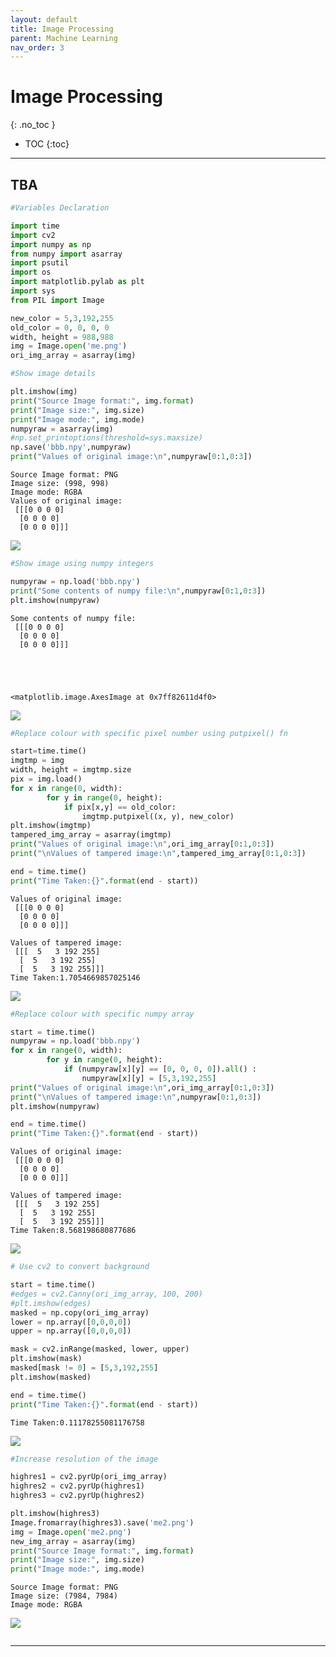 ```yaml
---
layout: default
title: Image Processing
parent: Machine Learning
nav_order: 3
---
```


# Image Processing
{: .no_toc }




- TOC
{:toc}

---
## TBA
    
```python
#Variables Declaration

import time
import cv2
import numpy as np
from numpy import asarray
import psutil
import os
import matplotlib.pylab as plt
import sys
from PIL import Image

new_color = 5,3,192,255
old_color = 0, 0, 0, 0
width, height = 988,988
img = Image.open('me.png')
ori_img_array = asarray(img)
```


```python
#Show image details

plt.imshow(img)
print("Source Image format:", img.format)
print("Image size:", img.size)
print("Image mode:", img.mode)
numpyraw = asarray(img)  
#np.set_printoptions(threshold=sys.maxsize)
np.save('bbb.npy',numpyraw)
print("Values of original image:\n",numpyraw[0:1,0:3])  
```

    Source Image format: PNG
    Image size: (998, 998)
    Image mode: RGBA
    Values of original image:
     [[[0 0 0 0]
      [0 0 0 0]
      [0 0 0 0]]]



    
![](../../assets/images/cml/output_1_1.png)
    



```python
#Show image using numpy integers

numpyraw = np.load('bbb.npy')
print("Some contents of numpy file:\n",numpyraw[0:1,0:3])
plt.imshow(numpyraw)
```

    Some contents of numpy file:
     [[[0 0 0 0]
      [0 0 0 0]
      [0 0 0 0]]]





    <matplotlib.image.AxesImage at 0x7ff82611d4f0>




    
![](../../assets/images/cml/output_2_2.png)
    



```python
#Replace colour with specific pixel number using putpixel() fn

start=time.time()
imgtmp = img
width, height = imgtmp.size
pix = img.load()
for x in range(0, width):
        for y in range(0, height):
            if pix[x,y] == old_color:
                imgtmp.putpixel((x, y), new_color)
plt.imshow(imgtmp)
tampered_img_array = asarray(imgtmp)
print("Values of original image:\n",ori_img_array[0:1,0:3])    
print("\nValues of tampered image:\n",tampered_img_array[0:1,0:3])

end = time.time()
print("Time Taken:{}".format(end - start))
```

    Values of original image:
     [[[0 0 0 0]
      [0 0 0 0]
      [0 0 0 0]]]
    
    Values of tampered image:
     [[[  5   3 192 255]
      [  5   3 192 255]
      [  5   3 192 255]]]
    Time Taken:1.7054669857025146



    
![](../../assets/images/cml/output_3_1.png)
    



```python
#Replace colour with specific numpy array

start = time.time()
numpyraw = np.load('bbb.npy')
for x in range(0, width):
        for y in range(0, height):
            if (numpyraw[x][y] == [0, 0, 0, 0]).all() :
                numpyraw[x][y] = [5,3,192,255]
print("Values of original image:\n",ori_img_array[0:1,0:3])    
print("\nValues of tampered image:\n",numpyraw[0:1,0:3])
plt.imshow(numpyraw)

end = time.time()
print("Time Taken:{}".format(end - start))
```

    Values of original image:
     [[[0 0 0 0]
      [0 0 0 0]
      [0 0 0 0]]]
    
    Values of tampered image:
     [[[  5   3 192 255]
      [  5   3 192 255]
      [  5   3 192 255]]]
    Time Taken:8.568198680877686



    
![](../../assets/images/cml/output_4_1.png)
    



```python
# Use cv2 to convert background

start = time.time()
#edges = cv2.Canny(ori_img_array, 100, 200)
#plt.imshow(edges)
masked = np.copy(ori_img_array)
lower = np.array([0,0,0,0])  
upper = np.array([0,0,0,0])

mask = cv2.inRange(masked, lower, upper)
plt.imshow(mask)
masked[mask != 0] = [5,3,192,255]
plt.imshow(masked)

end = time.time()
print("Time Taken:{}".format(end - start))
```

    Time Taken:0.11178255081176758



    
![](../../assets/images/cml/output_5_1.png)
    



```python
#Increase resolution of the image

highres1 = cv2.pyrUp(ori_img_array)
highres2 = cv2.pyrUp(highres1)
highres3 = cv2.pyrUp(highres2)

plt.imshow(highres3)
Image.fromarray(highres3).save('me2.png')
img = Image.open('me2.png')
new_img_array = asarray(img)
print("Source Image format:", img.format)
print("Image size:", img.size)
print("Image mode:", img.mode)
```

    Source Image format: PNG
    Image size: (7984, 7984)
    Image mode: RGBA



    
![](../../assets/images/cml/output_6_1.png)
    



```python

```

---

